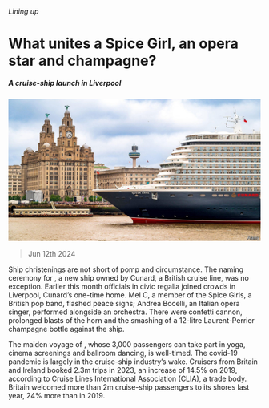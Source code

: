 ###### Lining up

# What unites a Spice Girl, an opera star and champagne? 

##### A cruise-ship launch in Liverpool 

![image](images/20240615_BRP502.jpg) 

> Jun 12th 2024 

Ship christenings are not short of pomp and circumstance. The naming ceremony for , a new ship owned by Cunard, a British cruise line, was no exception. Earlier this month officials in civic regalia joined crowds in Liverpool, Cunard’s one-time home. Mel C, a member of the Spice Girls, a British pop band, flashed peace signs; Andrea Bocelli, an Italian opera singer, performed alongside an orchestra. There were confetti cannon, prolonged blasts of the horn and the smashing of a 12-litre Laurent-Perrier champagne bottle against the ship. 

The maiden voyage of , whose 3,000 passengers can take part in yoga, cinema screenings and ballroom dancing, is well-timed. The covid-19 pandemic is largely in the cruise-ship industry’s wake. Cruisers from Britain and Ireland booked 2.3m trips in 2023, an increase of 14.5% on 2019, according to Cruise Lines International Association (CLIA), a trade body. Britain welcomed more than 2m cruise-ship passengers to its shores last year, 24% more than in 2019. 

